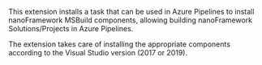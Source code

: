 This extension installs a task that can be used in Azure Pipelines to install nanoFramework MSBuild components, allowing building nanoFramework Solutions/Projects in Azure Pipelines.

The extension takes care of installing the appropriate components according to the Visual Studio version (2017 or 2019).
